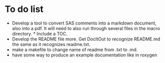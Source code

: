 # To do list #

* Develop a tool to convert SAS comments into a markdown document,
  also into a pdf.  It will need to also run through several files in
  the macro directory.
      * Include a TOC.
* Develop the README file more.  Get DocItOut to recognize README.md
  the same as it recognizes readme.txt.
* make a makefile to change name of readme from .txt to .md.
* have some way to produce an example documentation like in roxygen 


